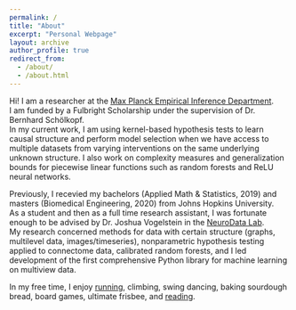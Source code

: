 ```yaml
---
permalink: /
title: "About"
excerpt: "Personal Webpage"
layout: archive
author_profile: true
redirect_from: 
  - /about/
  - /about.html
---
```


Hi! I am a researcher at the [Max Planck Empirical Inference Department](https://is.mpg.de/employees/rperry). <br>
I am funded by a Fulbright Scholarship under the supervision of Dr. Bernhard Schölkopf. <br>
In my current work, I am using kernel-based hypothesis tests to learn causal structure and perform model selection when we have access to multiple datasets from varying interventions on the same underlying unknown structure. I also work on complexity measures and generalization bounds for piecewise linear functions such as random forests and ReLU neural networks.

Previously, I recevied my bachelors (Applied Math & Statistics, 2019) and masters (Biomedical Engineering, 2020) from Johns Hopkins University. <br>
As a student and then as a full time research assistant, I was fortunate enough to be advised by Dr. Joshua Vogelstein in the [NeuroData Lab](https://neurodata.io/about). <br>
My research concerned methods for data with certain structure (graphs, multilevel data, images/timeseries), nonparametric hypothesis testing applied to connectome data, calibrated random forests, and I led development of the first comprehensive Python library for machine learning on multiview data. 

In my free time, I enjoy [running](https://www.strava.com/athletes/53839031), climbing, swing dancing, baking sourdough bread, board games, ultimate frisbee, and [reading](https://www.goodreads.com/user/show/107774777-rp).
